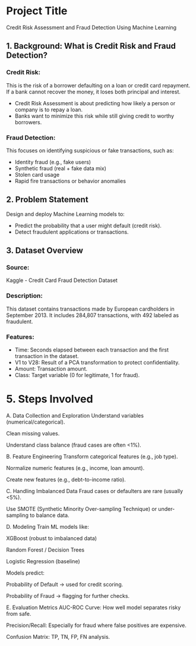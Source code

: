 # Project Title 
Credit Risk Assessment and Fraud Detection Using Machine Learning

## 1. Background: What is Credit Risk and Fraud Detection?
### Credit Risk:
This is the risk of a borrower defaulting on a loan or credit card repayment. If a bank cannot recover the money, it loses both principal and interest.</br>
- Credit Risk Assessment is about predicting how likely a person or company is to repay a loan.</br>
- Banks want to minimize this risk while still giving credit to worthy borrowers.

### Fraud Detection:
This focuses on identifying suspicious or fake transactions, such as:</br>
- Identity fraud (e.g., fake users)</br>
- Synthetic fraud (real + fake data mix)</br>
- Stolen card usage</br>
- Rapid fire transactions or behavior anomalies

## 2. Problem Statement
Design and deploy Machine Learning models to:</br>
- Predict the probability that a user might default (credit risk).</br>
- Detect fraudulent applications or transactions.

## 3. Dataset Overview
### Source: 
Kaggle - Credit Card Fraud Detection Dataset</br>
### Description: 
This dataset contains transactions made by European cardholders in September 2013. It includes 284,807 transactions, with 492 labeled as fraudulent.</br>
### Features:
- Time: Seconds elapsed between each transaction and the first transaction in the dataset.</br>
- V1 to V28: Result of a PCA transformation to protect confidentiality.</br>
- Amount: Transaction amount.</br>
- Class: Target variable (0 for legitimate, 1 for fraud).

# 5. Steps Involved
A. Data Collection and Exploration
Understand variables (numerical/categorical).

Clean missing values.

Understand class balance (fraud cases are often <1%).

B. Feature Engineering
Transform categorical features (e.g., job type).

Normalize numeric features (e.g., income, loan amount).

Create new features (e.g., debt-to-income ratio).

C. Handling Imbalanced Data
Fraud cases or defaulters are rare (usually <5%).

Use SMOTE (Synthetic Minority Over-sampling Technique) or under-sampling to balance data.

D. Modeling
Train ML models like:

XGBoost (robust to imbalanced data)

Random Forest / Decision Trees

Logistic Regression (baseline)

Models predict:

Probability of Default → used for credit scoring.

Probability of Fraud → flagging for further checks.

E. Evaluation Metrics
AUC-ROC Curve: How well model separates risky from safe.

Precision/Recall: Especially for fraud where false positives are expensive.

Confusion Matrix: TP, TN, FP, FN analysis.
